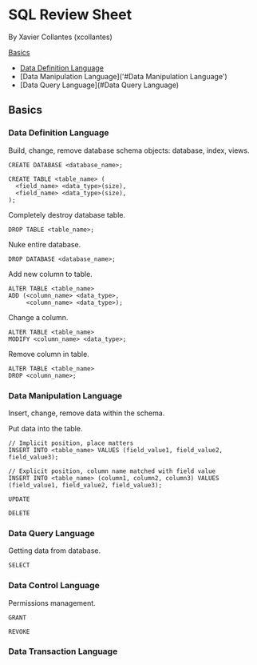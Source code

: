 # SQL Review Sheet
By Xavier Collantes (xcollantes)

[Basics](#Basics)
  - [Data Definition Language](#Data-Definition-Language)
  - [Data Manipulation Language]('#Data Manipulation Language')
  - [Data Query Language](#Data Query Language)

## Basics
### Data Definition Language
Build, change, remove database schema objects: database, index, views.


`CREATE DATABASE <database_name>;`

```
CREATE TABLE <table_name> (
  <field_name> <data_type>(size),
  <field_name> <data_type>(size),
);
```

Completely destroy database table.

```
DROP TABLE <table_name>;
```

Nuke entire database.

```
DROP DATABASE <database_name>;
```

Add new column to table.
```
ALTER TABLE <table_name>
ADD (<column_name> <data_type>,
     <column_name> <data_type>);
```

Change a column.
```
ALTER TABLE <table_name>
MODIFY <column_name> <data_type>;
```

Remove column in table.
```
ALTER TABLE <table_name>
DROP <column_name>;
```


### Data Manipulation Language
Insert, change, remove data within the schema.


Put data into the table.
```
// Implicit position, place matters
INSERT INTO <table_name> VALUES (field_value1, field_value2, field_value3);

// Explicit position, column name matched with field value
INSERT INTO <table_name> (column1, column2, column3) VALUES (field_value1, field_value2, field_value3);
```

```
UPDATE
```

```
DELETE
```
### Data Query Language
Getting data from database.
```
SELECT
```





### Data Control Language
Permissions management.
```
GRANT
```

```
REVOKE
```

### Data Transaction Language

